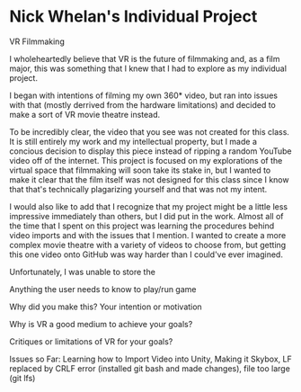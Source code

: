 # Nick Whelan's Individual Project
VR Filmmaking

I wholeheartedly believe that VR is the future of filmmaking and, as a film major, this was something that I knew that I had to explore as my individual project.

I began with intentions of filming my own 360* video, but ran into issues with that (mostly derrived from the hardware limitations) and decided to make a sort of VR movie theatre instead.

To be incredibly clear, the video that you see was not created for this class. It is still entirely my work and my intellectual property, but I made a concious decision to display this piece instead of ripping a random YouTube video off of the internet. This project is focused on my explorations of the virtual space that filmmaking will soon take its stake in, but I wanted to make it clear that the film itself was not designed for this class since I know that that's technically plagarizing yourself and that was not my intent.

I would also like to add that I recognize that my project might be a little less impressive immediately than others, but I did put in the work. Almost all of the time that I spent on this project was learning the procedures behind video imports and with the issues that I mention. I wanted to create a more complex movie theatre with a variety of videos to choose from, but getting this one video onto GitHub was way harder than I could've ever imagined.

Unfortunately, I was unable to store the 

Anything the user needs to know to play/run game

Why did you make this?  Your intention or motivation

Why is VR a good medium to achieve your goals?

Critiques or limitations of VR for your goals?

Issues so Far: Learning how to Import Video into Unity, Making it Skybox, LF replaced by CRLF error (installed git bash and made changes), file too large (git lfs)
